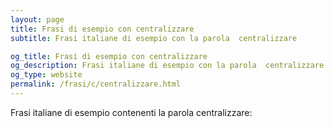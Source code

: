 ```yaml
---
layout: page
title: Frasi di esempio con centralizzare 
subtitle: Frasi italiane di esempio con la parola  centralizzare

og_title: Frasi di esempio con centralizzare 
og_description: Frasi italiane di esempio con la parola  centralizzare
og_type: website
permalink: /frasi/c/centralizzare.html
---
```


Frasi italiane di esempio contenenti la parola centralizzare:



